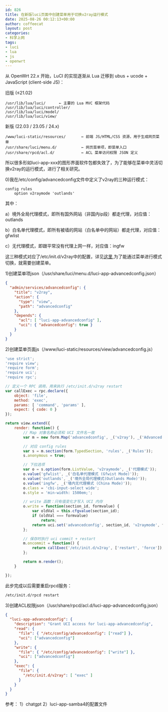 ```yaml
---
id: 826
title: 在新版luci页面中创建菜单用于切换v2ray运行模式
date: 2025-08-26 00:12:13+00:00
author: coffeecat
layout: post
categories:
- 科学上网
tags:
- luci
- lua
- js
- openwrt
---
```


从 OpenWrt 22.x 开始，LuCI 的实现逐渐从 Lua 迁移到 ubus + ucode + JavaScript (client-side JS)：

旧版 (≤21.02)
```vim
/usr/lib/lua/luci/      ← 主要的 Lua MVC 框架代码
/usr/lib/lua/luci/controller/
/usr/lib/lua/luci/model/
/usr/lib/lua/luci/view/
```
新版 (22.03 / 23.05 / 24.x)
```vim
/www/luci-static/resources/       ← 前端 JS/HTML/CSS 资源，用于生成网页菜单
/usr/share/luci/menu.d/           ← 网页菜单项，即菜单入口
/usr/share/rpcd/acl.d/            ← ACL 菜单访问权限 JSON 定义
```
所以很多形如luci-app-xxx的图形界面软件包都失效了，为了能够在菜单中灵活切换v2ray的运行模式，进行了相关研究。

0)我在/etc/config/advancedconfig文件中定义了v2ray的三种运行模式：
```vim
config rules
	option v2raymode 'outlands'
```
其中：

a）境外全局代理模式，即所有国外网站（非国内ip段）都走代理，对应值：outlands

b）白名单代理模式，即所有被墙的网站（白名单中的网站）都走代理，对应值：gfwlist

c）无代理模式，即跟平常没有代理上网一样，对应值：ingfw

这三种模式对应了/etc/init.d/v2ray中的配置，详见<a href="https://jibenfa.github.io/科学上网/2025/08/19/E59CA8openwrtE4B88BE4BDBFE794A8chinadns-ngE690ADE9858Dv2rayE5AE9EE78EB0E9808FE6988EE4BBA3E79086/">这里</a>,为了能通过菜单进行模式切换，就需要创建菜单。

1)创建菜单项json（/usr/share/luci/menu.d/luci-app-advancedconfig.json）
```json
{
  "admin/services/advancedconfig": {
    "title": "v2ray",
    "action": {
      "type": "view",
      "path": "advancedconfig"
    },
    "depends": { 
      "acl": [ "luci-app-advancedconfig" ],
      "uci": { "advancedconfig": true } 
    }
  }
}
```

2)创建菜单页面js（/www/luci-static/resources/view/advancedconfig.js）
```js
'use strict';
'require view';
'require form';
'require uci';
'require rpc';

// 定义一个 RPC 调用，用来执行 /etc/init.d/v2ray restart
var callExec = rpc.declare({
    object: 'file',
    method: 'exec',
    params: [ 'command', 'params' ],
    expect: { code: 0 }
});

return view.extend({
    render: function() {
        // Map 对象名称必须和 UCI 文件名一致
        var m = new form.Map('advancedconfig', _('v2ray'), _('Advanced config for v2ray'));

        // 对应 config rules
        var s = m.section(form.TypedSection, 'rules', _('Rules'));
        s.anonymous = true;

        // 下拉选项
        var o = s.option(form.ListValue, 'v2raymode', _('代理模式'));
        o.value('gfwlist', _('白名单代理模式 (Gfwist Mode)'));
        o.value('outlands', _('境外全局代理模式(Outlands Mode)'));
        o.value('ingfw', _('墙内无代理模式 (China Mode)'));
        o.class = 'cbi-input-select wide';
        o.style = 'min-width: 1500em;';

        // write 函数：只有值变化才写入 UCI 内存
        o.write = function(section_id, formvalue) {
            var oldVal = this.cfgvalue(section_id);
            if (oldVal === formvalue)
                return;
            return uci.set('advancedconfig', section_id, 'v2raymode', formvalue);
        };

        // 保存时执行 uci commit + restart
        m.oncommit = function() {
            return callExec('/etc/init.d/v2ray', ['restart', 'force']);
        };

        return m.render();
    }

});

```
此步完成以后需要重启rpcd服务：
```bash
/etc/init.d/rpcd restart
```

3)创建ACL权限json（/usr/share/rpcd/acl.d/luci-app-advancedconfig.json）
```json
{
  "luci-app-advancedconfig": {
    "description": "Grant UCI access for luci-app-advancedconfig",
    "read": {
      "file": { "/etc/config/advancedconfig": ["read"] },
      "uci": ["advancedconfig"]
    },
    "write": {
      "file": { "/etc/config/advancedconfig": ["write"] },
      "uci": ["advancedconfig"]
    },
    "exec": {
      "file": {
        "/etc/init.d/v2ray": [ "exec" ]
      }
    }
  }
}
```

参考：
1）chatgpt
2）luci-app-samba4的配置文件

